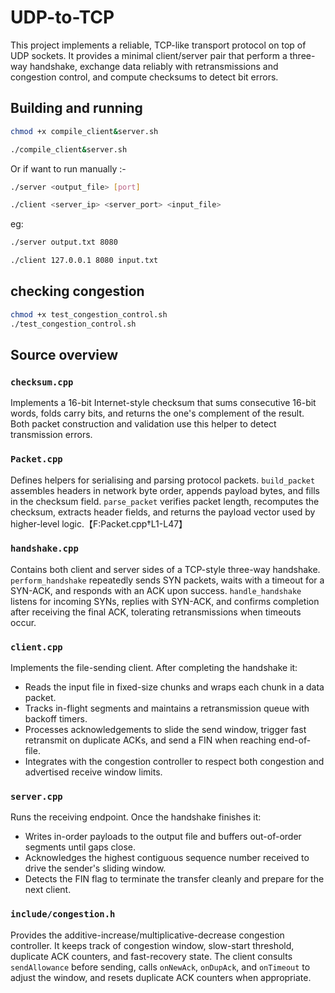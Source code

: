 # UDP-to-TCP

This project implements a reliable, TCP-like transport protocol on top of UDP sockets.  It provides a minimal client/server pair that perform a three-way handshake, exchange data reliably with retransmissions and congestion control, and compute checksums to detect bit errors.

## Building and running

```bash
chmod +x compile_client&server.sh

./compile_client&server.sh
```

Or if want to run manually :- 

```bash
./server <output_file> [port]

./client <server_ip> <server_port> <input_file>
```

eg:
```bash
./server output.txt 8080

./client 127.0.0.1 8080 input.txt

```
## checking congestion

```bash
chmod +x test_congestion_control.sh
./test_congestion_control.sh
```

## Source overview

### `checksum.cpp`
Implements a 16-bit Internet-style checksum that sums consecutive 16-bit words, folds carry bits, and returns the one's complement of the result.  Both packet construction and validation use this helper to detect transmission errors.

### `Packet.cpp`
Defines helpers for serialising and parsing protocol packets.  `build_packet` assembles headers in network byte order, appends payload bytes, and fills in the checksum field.  `parse_packet` verifies packet length, recomputes the checksum, extracts header fields, and returns the payload vector used by higher-level logic.【F:Packet.cpp†L1-L47】

### `handshake.cpp`
Contains both client and server sides of a TCP-style three-way handshake.  `perform_handshake` repeatedly sends SYN packets, waits with a timeout for a SYN-ACK, and responds with an ACK upon success.  `handle_handshake` listens for incoming SYNs, replies with SYN-ACK, and confirms completion after receiving the final ACK, tolerating retransmissions when timeouts occur.

### `client.cpp`
Implements the file-sending client.  After completing the handshake it:
- Reads the input file in fixed-size chunks and wraps each chunk in a data packet.
- Tracks in-flight segments and maintains a retransmission queue with backoff timers.
- Processes acknowledgements to slide the send window, trigger fast retransmit on duplicate ACKs, and send a FIN when reaching end-of-file.
- Integrates with the congestion controller to respect both congestion and advertised receive window limits.

### `server.cpp`
Runs the receiving endpoint.  Once the handshake finishes it:
- Writes in-order payloads to the output file and buffers out-of-order segments until gaps close.
- Acknowledges the highest contiguous sequence number received to drive the sender's sliding window.
- Detects the FIN flag to terminate the transfer cleanly and prepare for the next client.

### `include/congestion.h`
Provides the additive-increase/multiplicative-decrease congestion controller.  It keeps track of congestion window, slow-start threshold, duplicate ACK counters, and fast-recovery state.  The client consults `sendAllowance` before sending, calls `onNewAck`, `onDupAck`, and `onTimeout` to adjust the window, and resets duplicate ACK counters when appropriate.